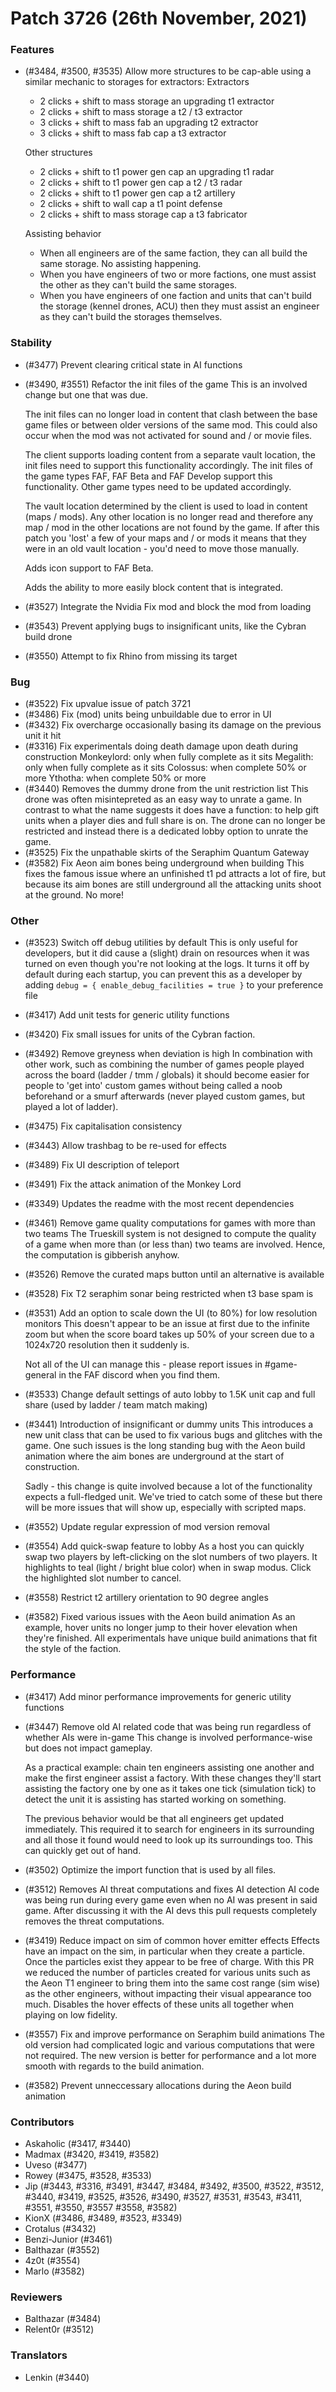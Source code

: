 Patch 3726 (26th November, 2021)
============================

### Features
 - (#3484, #3500, #3535) Allow more structures to be cap-able using a similar mechanic to storages for extractors:
    Extractors
    - 2 clicks + shift to mass storage an upgrading t1 extractor
    - 2 clicks + shift to mass storage a t2 / t3 extractor
    - 3 clicks + shift to mass fab an upgrading t2 extractor
    - 3 clicks + shift to mass fab cap a t3 extractor

    Other structures
    - 2 clicks + shift to t1 power gen cap an upgrading t1 radar
    - 2 clicks + shift to t1 power gen cap a t2 / t3 radar
    - 2 clicks + shift to t1 power gen cap a t2 artillery
    - 2 clicks + shift to wall cap a t1 point defense
    - 2 clicks + shift to mass storage cap a t3 fabricator
    
    Assisting behavior
    - When all engineers are of the same faction, they can all build the same storage. No assisting happening.
    - When you have engineers of two or more factions, one must assist the other as they can't build the same storages.
    - When you have engineers of one faction and units that can't build the storage (kennel drones, ACU) then they must assist an engineer as they can't build the storages themselves.

### Stability
 - (#3477) Prevent clearing critical state in AI functions
 - (#3490, #3551) Refactor the init files of the game
    This is an involved change but one that was due. 
    
    The init files can no longer load in content that clash between
    the base game files or between older versions of the same mod.
    This could also occur when the mod was not activated for sound
    and / or movie files.

    The client supports loading content from a separate vault
    location, the init files need to support this functionality
    accordingly. The init files of the game types FAF, FAF Beta
    and FAF Develop support this functionality. Other game types 
    need to be updated accordingly.

    The vault location determined by the client is used to load in
    content (maps / mods). Any other location is no longer read and
    therefore any map / mod in the other locations are not found
    by the game. If after this patch you 'lost' a few of your
    maps and / or mods it means that they were in an old vault 
    location - you'd need to move those manually.

    Adds icon support to FAF Beta.

    Adds the ability to more easily block content that is integrated.
 - (#3527) Integrate the Nvidia Fix mod and block the mod from loading
 - (#3543) Prevent applying bugs to insignificant units, like the Cybran build drone
 - (#3550) Attempt to fix Rhino from missing its target 

### Bug
 - (#3522) Fix upvalue issue of patch 3721
 - (#3486) Fix (mod) units being unbuildable due to error in UI
 - (#3432) Fix overcharge occasionally basing its damage on the previous unit it hit
 - (#3316) Fix experimentals doing death damage upon death during construction
    Monkeylord: only when fully complete as it sits
    Megalith: only when fully complete as it sits
    Colossus: when complete 50% or more
    Ythotha: when complete 50% or more
 - (#3440) Removes the dummy drone from the unit restriction list
    This drone was often misintepreted as an easy way to unrate a game. In
    contrast to what the name suggests it does have a function: to help gift
    units when a player dies and full share is on. The drone can no longer be
    restricted and instead there is a dedicated lobby option to unrate the
    game.
 - (#3525) Fix the unpathable skirts of the Seraphim Quantum Gateway
 - (#3582) Fix Aeon aim bones being underground when building
    This fixes the famous issue where an unfinished t1 pd 
    attracts a lot of fire, but because its aim bones are still
    underground all the attacking units shoot at the ground. No
    more!
    
### Other
 - (#3523) Switch off debug utilities by default
    This is only useful for developers, but it did cause
    a (slight) drain on resources when it was turned on
    even though you're not looking at the logs. It turns it
    off by default during each startup, you can prevent 
    this as a developer by adding
    `debug = { enable_debug_facilities = true }`
    to your preference file
 - (#3417) Add unit tests for generic utility functions
 - (#3420) Fix small issues for units of the Cybran faction.
 - (#3492) Remove greyness when deviation is high
    In combination with other work, such as combining the number of
    games people played across the board (ladder / tmm / globals)
    it should become easier for people to 'get into' custom games
    without being called a noob beforehand or a smurf afterwards (never
     played custom games, but played a lot of ladder).
 - (#3475) Fix capitalisation consistency
 - (#3443) Allow trashbag to be re-used for effects
 - (#3489) Fix UI description of teleport
 - (#3491) Fix the attack animation of the Monkey Lord
 - (#3349) Updates the readme with the most recent dependencies
 - (#3461) Remove game quality computations for games with more than two teams
    The Trueskill system is not designed to compute the quality of a game 
    when more than (or less than) two teams are involved. Hence, the 
    computation is gibberish anyhow.
 - (#3526) Remove the curated maps button until an alternative is available
 - (#3528) Fix T2 seraphim sonar being restricted when t3 base spam is
 - (#3531) Add an option to scale down the UI (to 80%) for low resolution monitors
    This doesn't appear to be an issue at first due to the infinite 
    zoom but when the score board takes up 50% of your screen due to a
    1024x720 resolution then it suddenly is.

    Not all of the UI can manage this - please report issues in #game-general
    in the FAF discord when you find them.
 - (#3533) Change default settings of auto lobby to 1.5K unit cap and full share (used by ladder / team match making)
 - (#3441) Introduction of insignificant or dummy units
    This introduces a new unit class that can be used to fix
    various bugs and glitches with the game. One such issues
    is the long standing bug with the Aeon build animation where
    the aim bones are underground at the start of construction.
    
    Sadly - this change is quite involved because a lot of the
    functionality expects a full-fledged unit. We've tried to
    catch some of these but there will be more issues that will
    show up, especially with scripted maps.
 - (#3552) Update regular expression of mod version removal
 - (#3554) Add quick-swap feature to lobby
    As a host you can quickly swap two players by
    left-clicking on the slot numbers of two players. It
    highlights to teal (light / bright blue color) when
    in swap modus. Click the highlighted slot number to
    cancel.
 - (#3558) Restrict t2 artillery orientation to 90 degree angles
 - (#3582) Fixed various issues with the Aeon build animation
    As an example, hover units no longer jump to their hover
    elevation when they're finished. All experimentals have
    unique build animations that fit the style of the faction.

### Performance
 - (#3417) Add minor performance improvements for generic utility functions
 - (#3447) Remove old AI related code that was being run regardless of whether AIs were in-game
    This change is involved performance-wise but does not impact gameplay.

    As a practical example: chain ten engineers assisting one another and make the
    first engineer assist a factory. With these changes they'll start assisting the
    factory one by one as it takes one tick (simulation tick) to detect the unit
    it is assisting has started working on something.

    The previous behavior would be that all engineers get updated immediately. This
    required it to search for engineers in its surrounding and all those it found
    would need to look up its surroundings too. This can quickly get out of hand.
 - (#3502) Optimize the import function that is used by all files.
 - (#3512) Removes AI threat computations and fixes AI detection
    AI code was being run during every game even when no AI was present in
    said game. After discussing it with the AI devs this pull requests
    completely removes the threat computations.
 - (#3419) Reduce impact on sim of common hover emitter effects
    Effects have an impact on the sim, in particular when they create a 
    particle. Once the particles exist they appear to be free of charge. 
    With this PR we reduced the number of particles created for various 
    units such as the Aeon T1 engineer to bring them into the same cost
    range (sim wise) as the other engineers, without impacting their
    visual appearance too much. Disables the hover effects of these units
    all together when playing on low fidelity.
 - (#3557) Fix and improve performance on Seraphim build animations
    The old version had complicated logic and various
    computations that were not required. The new version is 
    better for performance and a lot more smooth with regards
    to the build animation.
 - (#3582) Prevent unneccessary allocations during the Aeon build animation

### Contributors
 - Askaholic (#3417, #3440)
 - Madmax (#3420, #3419, #3582)
 - Uveso (#3477)
 - Rowey (#3475, #3528, #3533)
 - Jip (#3443, #3316, #3491, #3447, #3484, #3492, #3500, 
        #3522, #3512, #3440, #3419, #3525, #3526, #3490,
        #3527, #3531, #3543, #3411, #3551, #3550, #3557
        #3558, #3582)
 - KionX (#3486, #3489, #3523, #3349)
 - Crotalus (#3432)
 - Benzi-Junior (#3461)
 - Balthazar (#3552)
 - 4z0t (#3554)
 - Marlo (#3582)

### Reviewers
 - Balthazar (#3484)
 - Relent0r (#3512)

### Translators
 - Lenkin (#3440)
